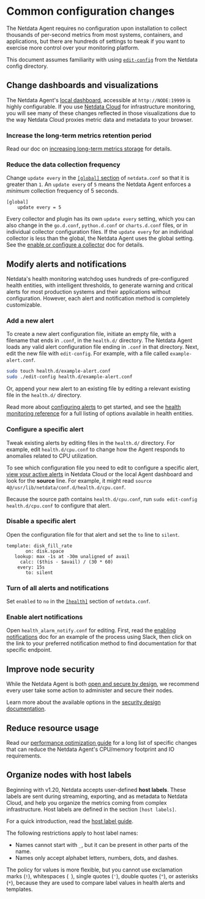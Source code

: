 # Common configuration changes

The Netdata Agent requires no configuration upon installation to collect thousands of per-second metrics from most
systems, containers, and applications, but there are hundreds of settings to tweak if you want to exercise more control
over your monitoring platform.

This document assumes familiarity with
using [`edit-config`](/docs/netdata-agent/configuration/README.md) from the Netdata config
directory.

## Change dashboards and visualizations

The Netdata Agent's [local dashboard](/docs/dashboards-and-charts/README.md), accessible
at `http://NODE:19999` is highly configurable. If
you use [Netdata Cloud](/docs/netdata-cloud/README.md)
for infrastructure monitoring, you
will see many of these
changes reflected in those visualizations due to the way Netdata Cloud proxies metric data and metadata to your browser.

### Increase the long-term metrics retention period

Read our doc on [increasing long-term metrics storage](/docs/netdata-agent/configuration/optimizing-metrics-database/change-metrics-storage.md) for details.

### Reduce the data collection frequency

Change `update every` in
the [`[global]` section](/src/daemon/config/README.md#global-section-options)
of `netdata.conf` so
that it is greater than `1`. An `update every` of `5` means the Netdata Agent enforces a _minimum_ collection frequency
of 5 seconds.

```text
[global]
    update every = 5
```

Every collector and plugin has its own `update every` setting, which you can also change in the `go.d.conf`,
`python.d.conf` or `charts.d.conf` files, or in individual collector configuration files. If the `update
every` for an individual collector is less than the global, the Netdata Agent uses the global setting. See
the [enable or configure a collector](/src/collectors/REFERENCE.md)
doc for details.

## Modify alerts and notifications

Netdata's health monitoring watchdog uses hundreds of pre-configured health entities, with intelligent thresholds, to
generate warning and critical alerts for most production systems and their applications without configuration. However,
each alert and notification method is completely customizable.

### Add a new alert

To create a new alert configuration file, initiate an empty file, with a filename that ends in `.conf`, in the
`health.d/` directory. The Netdata Agent loads any valid alert configuration file ending in `.conf` in that directory.
Next, edit the new file with `edit-config`. For example, with a file called `example-alert.conf`.

```bash
sudo touch health.d/example-alert.conf
sudo ./edit-config health.d/example-alert.conf
```

Or, append your new alert to an existing file by editing a relevant existing file in the `health.d/` directory.

Read more about [configuring alerts](/src/health/REFERENCE.md) to
get started, and see
the [health monitoring reference](/src/health/REFERENCE.md) for a full listing
of options available in health entities.

### Configure a specific alert

Tweak existing alerts by editing files in the `health.d/` directory. For example, edit `health.d/cpu.conf` to change how
the Agent responds to anomalies related to CPU utilization.

To see which configuration file you need to edit to configure a specific
alert, [view your active alerts](/docs/dashboards-and-charts/alerts-tab.md) in
Netdata Cloud or the local Agent dashboard and look for the **source** line. For example, it might
read `source  4@/usr/lib/netdata/conf.d/health.d/cpu.conf`.

Because the source path contains `health.d/cpu.conf`, run `sudo edit-config health.d/cpu.conf` to configure that alert.

### Disable a specific alert

Open the configuration file for that alert and set the `to` line to `silent`.

```text
template: disk_fill_rate
       on: disk.space
   lookup: max -1s at -30m unaligned of avail
     calc: ($this - $avail) / (30 * 60)
    every: 15s
       to: silent
```

### Turn of all alerts and notifications

Set `enabled` to `no` in
the [`[health]`](/src/daemon/config/README.md#health-section-options)
section of `netdata.conf`.

### Enable alert notifications

Open `health_alarm_notify.conf` for editing. First, read the [enabling notifications](/src/health/notifications/README.md) doc
for an example of the process using Slack, then
click on the link to your preferred notification method to find documentation for that specific endpoint.

## Improve node security

While the Netdata Agent is both [open and secure by design](https://www.netdata.cloud/blog/netdata-agent-dashboard/), we
recommend every user take some action to administer and secure their nodes.

Learn more about the available options in the [security design documentation](/docs/security-and-privacy-design/README.md).

## Reduce resource usage

Read
our [performance optimization guide](/docs/netdata-agent/configuration/optimize-the-netdata-agents-performance.md)
for a long list of specific changes
that can reduce the Netdata Agent's CPU/memory footprint and IO requirements.

## Organize nodes with host labels

Beginning with v1.20, Netdata accepts user-defined **host labels**. These labels are sent during streaming, exporting,
and as metadata to Netdata Cloud, and help you organize the metrics coming from complex infrastructure. Host labels are
defined in the section `[host labels]`.

For a quick introduction, read
the [host label guide](/docs/netdata-agent/configuration/organize-systems-metrics-and-alerts.md).

The following restrictions apply to host label names:

- Names cannot start with `_`, but it can be present in other parts of the name.
- Names only accept alphabet letters, numbers, dots, and dashes.

The policy for values is more flexible, but you cannot use exclamation marks (`!`), whitespaces (` `), single quotes
(`'`), double quotes (`"`), or asterisks (`*`), because they are used to compare label values in health alerts and
templates.
